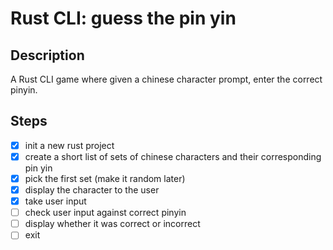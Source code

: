 # Rust CLI: guess the pin yin

## Description

A Rust CLI game where given a chinese character prompt, enter the correct pinyin.

## Steps

- [x] init a new rust project
- [x] create a short list of sets of chinese characters and their corresponding pin yin
- [x] pick the first set (make it random later)
- [x] display the character to the user
- [x] take user input
- [ ] check user input against correct pinyin
- [ ] display whether it was correct or incorrect
- [ ] exit
